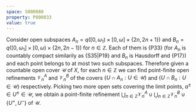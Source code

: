 ```yaml
---
space: S000088
property: P000033
value: true
---
```


Consider open subspaces $A_n=q([0,\omega_1)\times[0,\omega]\times\{2n,2n+1\})$
and $B_n=q([0,\omega_1]\times[0,\omega)\times\{2n,2n-1\})$ for $n\in\mathbb Z$.
Each of them is {P33}
(for $A_n$ is countably compact similarily as {S35|P19}
and $B_n$ is Hausdorff and {P17})
and each point belongs to at most two such subspaces.
Therefore given a countable open cover $\mathscr U$ of $X$, for each $n\in\mathbb Z$
we can find point-finite open refinements $\mathscr V^A_n$ and $\mathscr V^B_n$
of the covers $\{U\cap A_n:U\in\mathscr U\}$ and $\{U\cap B_n:U\in\mathscr U\}$ respectively. Picking two more open sets covering the limit points, $a^\pm\in U^\pm\in \mathscr U$, we obtain a point-finite refinement
$\bigcup_{n\in\mathbb Z}\mathscr V^A_n\cup \bigcup_{n\in\mathbb Z}\mathscr V^B_n\cup\{U^+,U^-\}$ of $\mathscr U$.
